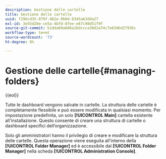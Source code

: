```yaml
---
description: Gestione delle cartelle
title: Gestione delle cartelle
uuid: f296cd35-879f-482e-9b0d-8345ab3dda27
exl-id: 3e55d20e-ce5a-4bfd-8fee-e67c98d51f9f
source-git-commit: b1dda69a606a16dccca30d2a74c7e63dbd27936c
workflow-type: tm+mt
source-wordcount: '73'
ht-degree: 8%

---
```


# Gestione delle cartelle{#managing-folders}

{{eol}}

Tutte le dashboard vengono salvate in cartelle. La struttura delle cartelle è completamente flessibile e può essere modificata in qualsiasi momento. Per impostazione predefinita, un solo **[!UICONTROL Main]** cartella esistente all&#39;installazione. Questo consente di creare una struttura di cartelle o dashboard specifici dell’organizzazione.

Solo gli amministratori hanno il privilegio di creare e modificare la struttura delle cartelle. Questa operazione viene eseguita all&#39;interno della **[!UICONTROL Folder Manager]** ed è accessibile dal **[!UICONTROL Folder Manager]** nella scheda **[!UICONTROL Administration Console]**.
